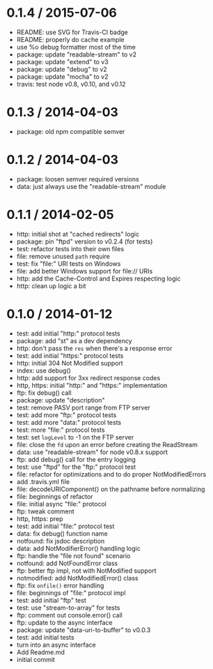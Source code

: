 
0.1.4 / 2015-07-06
==================

  * README: use SVG for Travis-CI badge
  * README: properly do cache example
  * use %o debug formatter most of the time
  * package: update "readable-stream" to v2
  * package: update "extend" to v3
  * package: update "debug" to v2
  * package: update "mocha" to v2
  * travis: test node v0.8, v0.10, and v0.12

0.1.3 / 2014-04-03
==================

  * package: old npm compatible semver

0.1.2 / 2014-04-03
==================

  * package: loosen semver required versions
  * data: just always use the "readable-stream" module

0.1.1 / 2014-02-05
==================

  * http: initial shot at "cached redirects" logic
  * package: pin "ftpd" version to v0.2.4 (for tests)
  * test: refactor tests into their own files
  * file: remove unused `path` require
  * test: fix "file:" URI tests on Windows
  * file: add better Windows support for file:// URIs
  * http: add the Cache-Control and Expires respecting logic
  * http: clean up logic a bit

0.1.0 / 2014-01-12
==================

  * test: add initial "http:" protocol tests
  * package: add "st" as a dev dependency
  * http: don't pass the `res` when there's a response error
  * test: add initial "https:" protocol tests
  * http: initial 304 Not Modified support
  * index: use debug()
  * http: add support for 3xx redirect response codes
  * http, https: initial "http:" and "https:" implementation
  * ftp: fix debug() call
  * package: update "description"
  * test: remove PASV port range from FTP server
  * test: add more "ftp:" protocol tests
  * test: add more "data:" protocol tests
  * test: more "file:" protocol tests
  * test: set `logLevel` to -1 on the FTP server
  * file: close the `fd` upon an error before creating the ReadStream
  * data: use "readable-stream" for node v0.8.x support
  * ftp: add debug() call for the entry logging
  * test: use "ftpd" for the "ftp:" protocol test
  * file: refactor for optimizations and to do proper NotModifiedErrors
  * add .travis.yml file
  * file: decodeURIComponent() on the pathname before normalizing
  * file: beginnings of refactor
  * file: initial async "file:" protocol
  * ftp: tweak comment
  * http, https: prep
  * test: add initial "file:" protocol test
  * data: fix debug() function name
  * notfound: fix jsdoc description
  * data: add NotModifierError() handling logic
  * ftp: handle the "file not found" scenario
  * notfound: add NotFoundError class
  * ftp: better ftp impl, not with NotModified support
  * notmodified: add NotModifiedError() class
  * ftp: fix `onfile()` error handling
  * file: beginnings of "file:" protocol impl
  * test: add initial "ftp" test
  * test: use "stream-to-array" for tests
  * ftp: comment out console.error() call
  * ftp: update to the async interface
  * package: update "data-uri-to-buffer" to v0.0.3
  * test: add initial tests
  * turn into an async interface
  * Add Readme.md
  * initial commit
